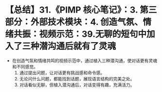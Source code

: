 # 【总结】31.《PIMP 核心笔记》：3. 第三部分：外部技术模块：4. 创造气氛、情绪共振：视频示范：39.无聊的短句中加入了三种潜沟通后就有了灵魂

-   在创造气氛和情绪共鸣的视频示范中，通过植入三种潜沟通，使对话更有灵魂和不同感觉。
    1.  通过提出问题，让对话更有挑战感和命令感。
    2.  无论问什么问题，都能找到话题，展现语言结构的完美之处。
    3.  对话看似无聊，但植入潜沟通后，对话变得有趣，充满活力。